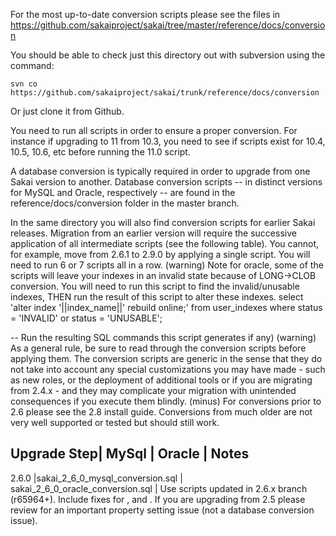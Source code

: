 For the most up-to-date conversion scripts please see the files in https://github.com/sakaiproject/sakai/tree/master/reference/docs/conversion

You should be able to check just this directory out with subversion using the command:

`svn co https://github.com/sakaiproject/sakai/trunk/reference/docs/conversion`

Or just clone it from Github.

You need to run all scripts in order to ensure a proper conversion. For instance if upgrading to 11 from 10.3, you need to see if scripts exist for 10.4, 10.5, 10.6, etc before running the 11.0 script. 

A database conversion is typically required in order to upgrade from one Sakai version to another. Database conversion scripts -- in distinct versions for MySQL and Oracle, respectively -- are found in the reference/docs/conversion folder in the master branch.

In the same directory you will also find conversion scripts for earlier Sakai releases. Migration from an earlier version will require the successive application of all intermediate scripts (see the following table). You cannot, for example, move from 2.6.1 to 2.9.0 by applying a single script. You will need to run 6 or 7 scripts all in a row.
(warning) Note for oracle, some of the scripts will leave your indexes in an invalid state because of LONG->CLOB conversion. You will need to run this script to find the invalid/unusable indexes, THEN run the result of this script to alter these indexes.
select 'alter index '||index_name||' rebuild online;' from user_indexes where status = 'INVALID' or status = 'UNUSABLE'; 

-- Run the resulting SQL commands this script generates if any)
(warning) As a general rule, be sure to read through the conversion scripts before applying them. The conversion scripts are generic in the sense that they do not take into account any special customizations you may have made - such as new roles, or the deployment of additional tools or if you are migrating from 2.4.x - and they may complicate your migration with unintended consequences if you execute them blindly.
(minus) For conversions prior to 2.6 please see the 2.8 install guide. Conversions from much older are not very well supported or tested but should still work.

Upgrade Step| MySql | Oracle | Notes
-------------------------------------
2.6.0 |sakai_2_6_0_mysql_conversion.sql | sakai_2_6_0_oracle_conversion.sql | Use scripts updated in 2.6.x branch (r65964+). Include fixes for ,  and . If you are upgrading from 2.5 please review  for an important property setting issue (not a database conversion
issue).
